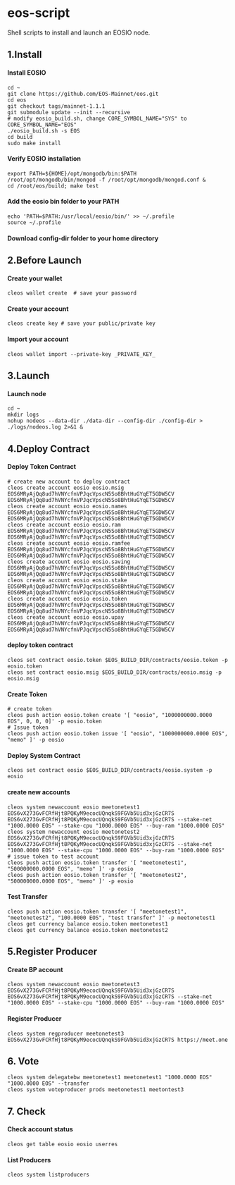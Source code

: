 # eos-script

Shell scripts to install and launch an EOSIO node.

## 1.Install

#### Install EOSIO
```
cd ~
git clone https://github.com/EOS-Mainnet/eos.git
cd eos
git checkout tags/mainnet-1.1.1
git submodule update --init --recursive
# modify eosio_build.sh, change CORE_SYMBOL_NAME="SYS" to CORE_SYMBOL_NAME="EOS"
./eosio_build.sh -s EOS
cd build
sudo make install
```


#### Verify EOSIO installation
```
export PATH=${HOME}/opt/mongodb/bin:$PATH
/root/opt/mongodb/bin/mongod -f /root/opt/mongodb/mongod.conf &
cd /root/eos/build; make test
```


#### Add the eosio bin folder to your PATH
```
echo 'PATH=$PATH:/usr/local/eosio/bin/' >> ~/.profile
source ~/.profile
```

#### Download config-dir folder to your home directory


## 2.Before Launch

#### Create your wallet
```
cleos wallet create  # save your password
```


#### Create your account
```
cleos create key # save your public/private key
```


#### Import your account 
```
cleos wallet import --private-key _PRIVATE_KEY_
```


## 3.Launch

#### Launch node
```
cd ~
mkdir logs
nohup nodeos --data-dir ./data-dir --config-dir ./config-dir > ./logs/nodeos.log 2>&1 &
```

## 4.Deploy Contract

#### Deploy Token Contract
```
# create new account to deploy contract
cleos create account eosio eosio.msig EOS6MRyAjQq8ud7hVNYcfnVPJqcVpscN5So8BhtHuGYqET5GDW5CV EOS6MRyAjQq8ud7hVNYcfnVPJqcVpscN5So8BhtHuGYqET5GDW5CV
cleos create account eosio eosio.names EOS6MRyAjQq8ud7hVNYcfnVPJqcVpscN5So8BhtHuGYqET5GDW5CV EOS6MRyAjQq8ud7hVNYcfnVPJqcVpscN5So8BhtHuGYqET5GDW5CV
cleos create account eosio eosio.ram EOS6MRyAjQq8ud7hVNYcfnVPJqcVpscN5So8BhtHuGYqET5GDW5CV EOS6MRyAjQq8ud7hVNYcfnVPJqcVpscN5So8BhtHuGYqET5GDW5CV
cleos create account eosio eosio.ramfee EOS6MRyAjQq8ud7hVNYcfnVPJqcVpscN5So8BhtHuGYqET5GDW5CV EOS6MRyAjQq8ud7hVNYcfnVPJqcVpscN5So8BhtHuGYqET5GDW5CV
cleos create account eosio eosio.saving EOS6MRyAjQq8ud7hVNYcfnVPJqcVpscN5So8BhtHuGYqET5GDW5CV EOS6MRyAjQq8ud7hVNYcfnVPJqcVpscN5So8BhtHuGYqET5GDW5CV
cleos create account eosio eosio.stake EOS6MRyAjQq8ud7hVNYcfnVPJqcVpscN5So8BhtHuGYqET5GDW5CV EOS6MRyAjQq8ud7hVNYcfnVPJqcVpscN5So8BhtHuGYqET5GDW5CV
cleos create account eosio eosio.token EOS6MRyAjQq8ud7hVNYcfnVPJqcVpscN5So8BhtHuGYqET5GDW5CV EOS6MRyAjQq8ud7hVNYcfnVPJqcVpscN5So8BhtHuGYqET5GDW5CV
cleos create account eosio eosio.upay EOS6MRyAjQq8ud7hVNYcfnVPJqcVpscN5So8BhtHuGYqET5GDW5CV EOS6MRyAjQq8ud7hVNYcfnVPJqcVpscN5So8BhtHuGYqET5GDW5CV
```
    
#### deploy token contract
```
cleos set contract eosio.token $EOS_BUILD_DIR/contracts/eosio.token -p eosio.token
cleos set contract eosio.msig $EOS_BUILD_DIR/contracts/eosio.msig -p eosio.msig
```

#### Create Token
```
# create token
cleos push action eosio.token create '[ "eosio", "1000000000.0000 EOS", 0, 0, 0]' -p eosio.token 
# Issue token
cleos push action eosio.token issue '[ "eosio", "1000000000.0000 EOS", "memo" ]' -p eosio

```

#### Deploy System Contract
```
cleos set contract eosio $EOS_BUILD_DIR/contracts/eosio.system -p eosio
```

#### create new accounts
```
cleos system newaccount eosio meetonetest1 EOS6vX273GvFCRfHjt8PQKyM9ecocUQnqkS9FGVb5Uid3xjGzCR7S EOS6vX273GvFCRfHjt8PQKyM9ecocUQnqkS9FGVb5Uid3xjGzCR7S --stake-net "1000.0000 EOS" --stake-cpu "1000.0000 EOS" --buy-ram "1000.0000 EOS"
cleos system newaccount eosio meetonetest2 EOS6vX273GvFCRfHjt8PQKyM9ecocUQnqkS9FGVb5Uid3xjGzCR7S EOS6vX273GvFCRfHjt8PQKyM9ecocUQnqkS9FGVb5Uid3xjGzCR7S --stake-net "1000.0000 EOS" --stake-cpu "1000.0000 EOS" --buy-ram "1000.0000 EOS"
# issue token to test account
cleos push action eosio.token transfer '[ "meetonetest1", "500000000.0000 EOS", "memo" ]' -p eosio
cleos push action eosio.token transfer '[ "meetonetest2", "500000000.0000 EOS", "memo" ]' -p eosio
```

#### Test Transfer
```
cleos push action eosio.token transfer '[ "meetonetest1", "meetonetest2", "100.0000 EOS", "test transfer" ]' -p meetonetest1
cleos get currency balance eosio.token meetonetest1
cleos get currency balance eosio.token meetonetest2
```

## 5.Register Producer

#### Create BP account
```
cleos system newaccount eosio meetonetest3 EOS6vX273GvFCRfHjt8PQKyM9ecocUQnqkS9FGVb5Uid3xjGzCR7S EOS6vX273GvFCRfHjt8PQKyM9ecocUQnqkS9FGVb5Uid3xjGzCR7S --stake-net "1000.0000 EOS" --stake-cpu "1000.0000 EOS" --buy-ram "1000.0000 EOS"
```


#### Register Producer
```
cleos system regproducer meetonetest3 EOS6vX273GvFCRfHjt8PQKyM9ecocUQnqkS9FGVb5Uid3xjGzCR7S https://meet.one
```

## 6. Vote

```
cleos system delegatebw meetonetest1 meetonetest1 "1000.0000 EOS" "1000.0000 EOS" --transfer
cleos system voteproducer prods meetonetest1 meetontest3
```

## 7. Check

#### Check account status
```
cleos get table eosio eosio userres
```

#### List Producers
```
cleos system listproducers
```
